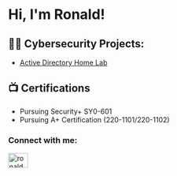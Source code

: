 <h1>Hi, I'm Ronald! </h1>

<h2>👨‍💻 Cybersecurity Projects:</h2>

  - [Active Directory Home Lab](https://github.com/ronaldnguyen/ActiveDirectoryLab)

<h2>📺 Certifications</h2>

- Pursuing Security+ SY0-601
- Pursuing A+ Certification (220-1101/220-1102)


<h3 align="left">Connect with me:</h3>
<p align="left">
<a href="https://linkedin.com/in/ronaldnguyen" target="blank"><img align="center" src="https://raw.githubusercontent.com/rahuldkjain/github-profile-readme-generator/master/src/images/icons/Social/linked-in-alt.svg" alt="ronaldnguyen" height="30" width="40" /></a>
</p>
